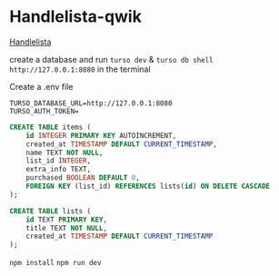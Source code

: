 # Handlelista-qwik

[Handlelista](https://handlelista.no)

create a database and run `turso dev` & `turso db shell http://127.0.0.1:8080` in the terminal

Create a .env file

```
TURSO_DATABASE_URL=http://127.0.0.1:8080
TURSO_AUTH_TOKEN=
```

```sql
CREATE TABLE items (
	id INTEGER PRIMARY KEY AUTOINCREMENT,
	created_at TIMESTAMP DEFAULT CURRENT_TIMESTAMP,
	name TEXT NOT NULL,
	list_id INTEGER,
	extra_info TEXT,
	purchased BOOLEAN DEFAULT 0,
	FOREIGN KEY (list_id) REFERENCES lists(id) ON DELETE CASCADE
);                                                               

CREATE TABLE lists (
	id TEXT PRIMARY KEY,
	title TEXT NOT NULL,
	created_at TIMESTAMP DEFAULT CURRENT_TIMESTAMP
);
```

`npm install`
`npm run dev`
